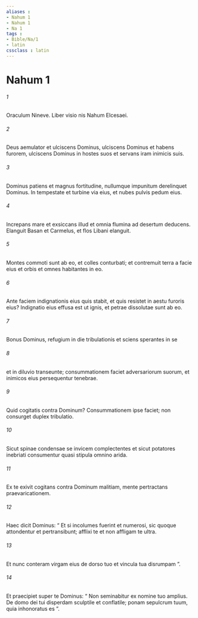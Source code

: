 ```yaml
---
aliases : 
- Nahum 1
- Nahum 1
- Na 1
tags : 
- Bible/Na/1
- latin
cssclass : latin
---
```


# Nahum 1

###### 1
Oraculum Nineve. Liber visio nis Nahum Elcesaei.
###### 2
Deus aemulator et ulciscens Dominus, ulciscens Dominus et habens furorem, ulciscens Dominus in hostes suos et servans iram inimicis suis.
###### 3
Dominus patiens et magnus fortitudine, nullumque impunitum derelinquet Dominus. In tempestate et turbine via eius, et nubes pulvis pedum eius.
###### 4
Increpans mare et exsiccans illud et omnia flumina ad desertum deducens. Elanguit Basan et Carmelus, et flos Libani elanguit.
###### 5
Montes commoti sunt ab eo, et colles conturbati; et contremuit terra a facie eius et orbis et omnes habitantes in eo.
###### 6
Ante faciem indignationis eius quis stabit, et quis resistet in aestu furoris eius? Indignatio eius effusa est ut ignis, et petrae dissolutae sunt ab eo.
###### 7
Bonus Dominus, refugium in die tribulationis et sciens sperantes in se
###### 8
et in diluvio transeunte; consummationem faciet adversariorum suorum, et inimicos eius persequentur tenebrae.
###### 9
Quid cogitatis contra Dominum? Consummationem ipse faciet; non consurget duplex tribulatio.
###### 10
Sicut spinae condensae se invicem complectentes et sicut potatores inebriati consumentur quasi stipula omnino arida.
###### 11
Ex te exivit cogitans contra Dominum malitiam, mente pertractans praevaricationem.
###### 12
Haec dicit Dominus: “ Et si incolumes fuerint et numerosi, sic quoque attondentur et pertransibunt; afflixi te et non affligam te ultra.
###### 13
Et nunc conteram virgam eius de dorso tuo et vincula tua disrumpam ”.
###### 14
Et praecipiet super te Dominus: “ Non seminabitur ex nomine tuo amplius. De domo dei tui disperdam sculptile et conflatile; ponam sepulcrum tuum, quia inhonoratus es ”.
